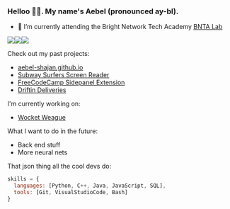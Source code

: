 ### Helloo 🙋‍♂️. My name's Aebel (pronounced ay-bl).


* 🌱 I’m currently attending the Bright Network Tech Academy [BNTA Lab](https://github.com/stars/Aebel-Shajan/lists/bnta-labs)

![](https://emoji.slack-edge.com/T036NTMRPCK/baby-yoda/9c7e10a74ab26054.gif)![](https://emoji.slack-edge.com/T036NTMRPCK/baby-yoda/9c7e10a74ab26054.gif)![](https://emoji.slack-edge.com/T036NTMRPCK/baby-yoda/9c7e10a74ab26054.gif)

Check out my past projects:
* [aebel-shajan.github.io](https://aebel-shajan.github.io)
* [Subway Surfers Screen Reader](https://chromewebstore.google.com/detail/subway-surfers-screen-rea/jcijfneifjnhbgahlokgkmpcnocgpegd)
* [FreeCodeCamp Sidepanel Extension](https://chromewebstore.google.com/detail/contents-panel-for-fcc/cmogdnmmkblhlbdbppfahmclekapmdjo)
* [Driftin Deliveries](https://drifitin-deliveries.vercel.app/)

I'm currently working on:
* [Wocket Weague](https://github.com/Aebel-Shajan/Wocket-Weague)

What I want to do in the future:
* Back end stuff
* More neural nets


That json thing all the cool devs do:
```javascript
skills = {
  languages: [Python, C++, Java, JavaScript, SQL],
  tools: [Git, VisualStudioCode, Bash]
}
```



<!--
**Aebel-Shajan/Aebel-Shajan** is a ✨ _special_ ✨ repository because its `README.md` (this file) appears on your GitHub profile.

Here are some ideas to get you started:

- 🔭 I’m currently working on ...
- 
- 👯 I’m looking to collaborate on ...
- 🤔 I’m looking for help with ...
- 💬 Ask me about ...
- 📫 How to reach me: ...
- 😄 Pronouns: ...
- ⚡ Fun fact: ...
-->
